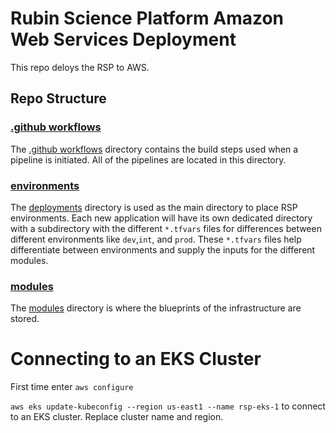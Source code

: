 # Rubin Science Platform Amazon Web Services Deployment

This repo deloys the RSP to AWS.

## Repo Structure

### [.github workflows](./.github/workflows)
The [.github workflows](./.github/workflows) directory contains the build steps used when a pipeline is initiated. All of the pipelines are located in this directory.

### [environments](./environment/)
The [deployments](./environment/deployments) directory is used as the main directory to place RSP environments. Each new application will have its own dedicated directory with a subdirectory with the different `*.tfvars` files for differences between different environments like `dev`,`int`, and `prod`. These `*.tfvars` files help differentiate between environments and supply the inputs for the different modules.

### [modules](./modules)
The [modules](./modules) directory is where the blueprints of the infrastructure are stored.

# Connecting to an EKS Cluster

First time enter `aws configure`

`aws eks update-kubeconfig --region us-east1 --name rsp-eks-1` to connect to an EKS cluster.  Replace cluster name and region.